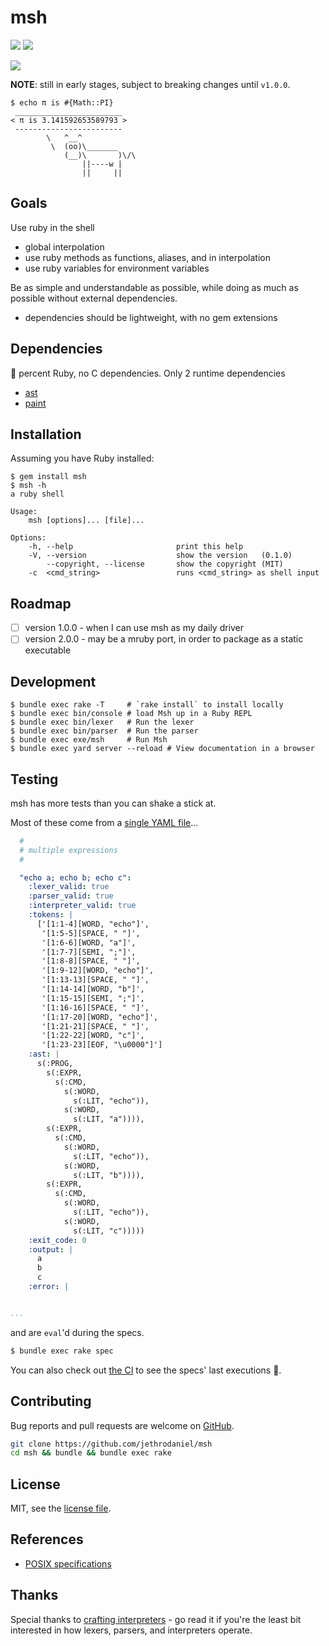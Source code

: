 # msh

![](https://github.com/jethrodaniel/msh/workflows/ci/badge.svg)
![](https://img.shields.io/github/license/jethrodaniel/msh.svg)

![](https://img.shields.io/github/stars/jethrodaniel/msh?style=social)



**NOTE**: still in early stages, subject to breaking changes until `v1.0.0`.

```
$ echo π is #{Math::PI}
 ________________________
< π is 3.141592653589793 >
 ------------------------
        \   ^__^
         \  (oo)\_______
            (__)\       )\/\
                ||----w |
                ||     ||

```

## Goals

Use ruby in the shell

- global interpolation
- use ruby methods as functions, aliases, and in interpolation
- use ruby variables for environment variables

Be as simple and understandable as possible, while doing as much as possible
without external dependencies.

- dependencies should be lightweight, with no gem extensions

## Dependencies

💯 percent Ruby, no C dependencies. Only 2 runtime dependencies

- [ast](https://github.com/whitequark/ast)
- [paint](https://github.com/janlelis/paint)

## Installation

Assuming you have Ruby installed:

```
$ gem install msh
$ msh -h
a ruby shell

Usage:
    msh [options]... [file]...

Options:
    -h, --help                       print this help
    -V, --version                    show the version   (0.1.0)
        --copyright, --license       show the copyright (MIT)
    -c  <cmd_string>                 runs <cmd_string> as shell input

```

## Roadmap

- [ ] version 1.0.0 - when I can use msh as my daily driver
- [ ] version 2.0.0 - may be a mruby port, in order to package as a static executable

## Development

```
$ bundle exec rake -T     # `rake install` to install locally
$ bundle exec bin/console # load Msh up in a Ruby REPL
$ bundle exec bin/lexer   # Run the lexer
$ bundle exec bin/parser  # Run the parser
$ bundle exec exe/msh     # Run Msh
$ bundle exec yard server --reload # View documentation in a browser
```

## Testing

msh has more tests than you can shake a stick at.

Most of these come from a [single YAML file](./spec/fixtures/examples.yml)...

```yml
  #
  # multiple expressions
  #

  "echo a; echo b; echo c":
    :lexer_valid: true
    :parser_valid: true
    :interpreter_valid: true
    :tokens: |
      ['[1:1-4][WORD, "echo"]',
       '[1:5-5][SPACE, " "]',
       '[1:6-6][WORD, "a"]',
       '[1:7-7][SEMI, ";"]',
       '[1:8-8][SPACE, " "]',
       '[1:9-12][WORD, "echo"]',
       '[1:13-13][SPACE, " "]',
       '[1:14-14][WORD, "b"]',
       '[1:15-15][SEMI, ";"]',
       '[1:16-16][SPACE, " "]',
       '[1:17-20][WORD, "echo"]',
       '[1:21-21][SPACE, " "]',
       '[1:22-22][WORD, "c"]',
       '[1:23-23][EOF, "\u0000"]']
    :ast: |
      s(:PROG,
        s(:EXPR,
          s(:CMD,
            s(:WORD,
              s(:LIT, "echo")),
            s(:WORD,
              s(:LIT, "a")))),
        s(:EXPR,
          s(:CMD,
            s(:WORD,
              s(:LIT, "echo")),
            s(:WORD,
              s(:LIT, "b")))),
        s(:EXPR,
          s(:CMD,
            s(:WORD,
              s(:LIT, "echo")),
            s(:WORD,
              s(:LIT, "c")))))
    :exit_code: 0
    :output: |
      a
      b
      c
    :error: |


...
```

and are `eval`'d during the specs.

```sh
$ bundle exec rake spec
```

You can also check out [the CI](https://github.com/jethrodaniel/msh/actions/) to see the specs' last executions 🔪.

## Contributing

Bug reports and pull requests are welcome on [GitHub](https://github.com/jethrodaniel/msh).

```sh
git clone https://github.com/jethrodaniel/msh
cd msh && bundle && bundle exec rake
```

## License

MIT, see the [license file](license.txt).

## References

- [POSIX specifications](https://pubs.opengroup.org/onlinepubs/9699919799/)

## Thanks

Special thanks to [crafting interpreters](https://craftinginterpreters.com/) -
go read it if you're the least bit interested in how lexers, parsers, and interpreters operate.
